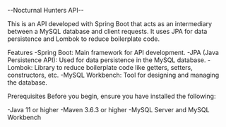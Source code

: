 --Nocturnal Hunters API--

This is an API developed with Spring Boot that acts as an intermediary between a MySQL database and client requests. 
It uses JPA for data persistence and Lombok to reduce boilerplate code.

Features
-Spring Boot: Main framework for API development.
-JPA (Java Persistence API): Used for data persistence in the MySQL database.
-Lombok: Library to reduce boilerplate code like getters, setters, constructors, etc.
-MySQL Workbench: Tool for designing and managing the database.

Prerequisites
Before you begin, ensure you have installed the following:

-Java 11 or higher
-Maven 3.6.3 or higher
-MySQL Server and MySQL Workbench
